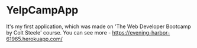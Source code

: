 # YelpCampApp
It's my first application, which was made on 'The Web Developer Bootcamp by Colt Steele' course. 
You can see more - https://evening-harbor-61965.herokuapp.com/
